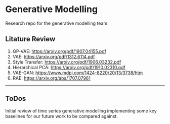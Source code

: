 # Generative Modelling
Research repo for the generative modelling team.

## Litature Review

1. GP-VAE: https://arxiv.org/pdf/1907.04155.pdf
2. VAE: https://arxiv.org/pdf/1312.6114.pdf
3. Style Transfer: https://arxiv.org/pdf/1906.03232.pdf
4. Hierarchical PCA: https://arxiv.org/pdf/1910.02310.pdf
5. VAE-GAN: https://www.mdpi.com/1424-8220/20/13/3738/htm
6. RAE: https://arxiv.org/abs/1707.07961

---

## ToDos

Initial review of time series generative modelling implementing some key baselines for our future work to be compared against.

